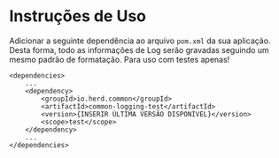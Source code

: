 Instruções de Uso
=================

Adicionar a seguinte dependência ao arquivo `pom.xml` da sua aplicação. Desta forma, todo as 
informações de Log serão gravadas seguindo um mesmo padrão de formatação. Para uso com testes apenas!

```
<dependencies>
    ...
    <dependency>
        <groupId>io.herd.common</groupId>
        <artifactId>common-logging-test</artifactId>
        <version>{INSERIR ÚLTIMA VERSÃO DISPONÍVEL}</version>
        <scope>test</scope>
    </dependency>
    ...
</dependencies>
```